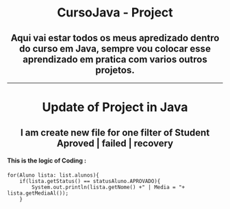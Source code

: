 <span class="titulo">
<h1>CursoJava - Project</h1>
<h2>
    Aqui vai estar todos os meus apredizado dentro do curso em Java,
    sempre vou colocar esse aprendizado em pratica com varios outros projetos.
</h2>
</span>

***

# Update of Project in Java
<h2>I am create new file for one filter of Student <br> Aproved | failed | recovery</h2>

#### This is the logic of Coding :
```
for(Aluno lista: list.alunos){
    if(lista.getStatus() == statusAluno.APROVADO){
        System.out.println(lista.getNome() +" | Media = "+ lista.getMediaAl());
    }  
```

<style>
h1{
    text-align: center;
}
h2{
    text-align: center;
}
</style>
